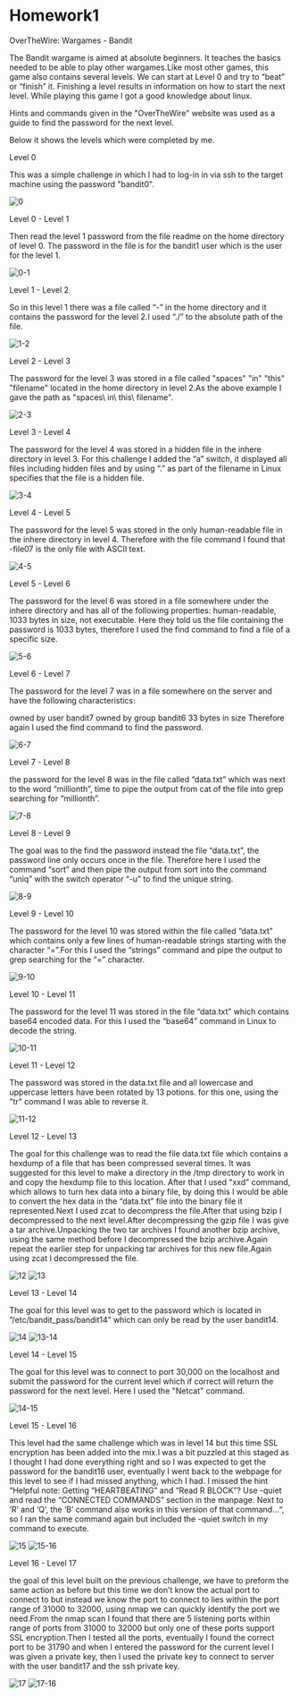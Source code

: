 # Homework1
OverTheWire: Wargames - Bandit

The Bandit wargame is aimed at absolute beginners. It teaches the basics needed to be able to play other wargames.Like most other games, this game also contains several levels. We can start at Level 0 and try to “beat” or “finish” it. Finishing a level results in information on how to start the next level. While playing this game I got a good knowledge about linux.

Hints and commands given in the "OverTheWire" website was used as a guide to find the password for the next level.

Below it shows the levels which were completed by me.

Level 0

This was a simple challenge in which I had to log-in in via ssh to the target machine using the password "bandit0".

![0](https://cloud.githubusercontent.com/assets/18299123/14381501/83c118f0-fda4-11e5-8056-bc4466cc2672.PNG)

Level 0 - Level 1

Then read the level 1 password from the file readme on the home directory of level 0. The password in the file is for the bandit1 user which is the user for the level 1.

![0-1](https://cloud.githubusercontent.com/assets/18299123/14381502/83c13cae-fda4-11e5-9816-623c5dff325f.PNG)

Level 1 - Level 2

So in this level 1 there was a file called “-” in the home directory and it contains the password for the level 2.I used “./” to the absolute path of the file.

![1-2](https://cloud.githubusercontent.com/assets/18299123/14381503/83c13c68-fda4-11e5-8a57-79050c95a357.PNG)

Level 2 - Level 3

The password for the level 3 was stored in a file called "spaces" "in" "this" "filename" located in the home directory in level 2.As the above example I gave the path as "spaces\ in\ this\ filename".

![2-3](https://cloud.githubusercontent.com/assets/18299123/14381504/83c4a5b0-fda4-11e5-835b-f64556ab96a6.PNG)

Level 3 - Level 4

The password for the level 4 was stored in a hidden file in the inhere directory in level 3. For this challenge I added the “a” switch, it displayed all files including hidden files and by using “.” as part of the filename in Linux specifies that the file is a hidden file.

![3-4](https://cloud.githubusercontent.com/assets/18299123/14381500/83c070c6-fda4-11e5-9cb4-0f7f501a59f5.PNG)

Level 4 - Level 5

The password for the level 5 was stored in the only human-readable file in the inhere directory in level 4. Therefore with the file command I found that -file07 is the only file with ASCII text.

![4-5](https://cloud.githubusercontent.com/assets/18299123/14381505/83ccb5e8-fda4-11e5-8c3b-5fec4706ab49.PNG)

Level 5 - Level 6

The password for the level 6 was stored in a file somewhere under the inhere directory and has all of the following properties: human-readable, 1033 bytes in size, not executable. Here they told us the file containing the password is 1033 bytes, therefore I used the find command to find a file of a specific size.

![5-6](https://cloud.githubusercontent.com/assets/18299123/14381509/83e9b67a-fda4-11e5-84bb-f80647d0c123.PNG)

Level 6 - Level 7

The password for the level 7 was in a file somewhere on the server and have the following characteristics:

owned by user bandit7
owned by group bandit6
33 bytes in size
Therefore again I used the find command to find the password.

![6-7](https://cloud.githubusercontent.com/assets/18299123/14381508/83e938c6-fda4-11e5-99aa-186bcf5462b9.PNG)

Level 7 - Level 8

the password for the level 8 was in the file called “data.txt” which was next to the word “millionth”, time to pipe the output from cat of the file into grep searching for “millionth”.

![7-8](https://cloud.githubusercontent.com/assets/18299123/14381506/83e800f0-fda4-11e5-96b2-63def317e331.PNG)

Level 8 - Level 9

The goal was to the find the password instead the file “data.txt”, the password line only occurs once in the file. Therefore here I used the command “sort” and then pipe the output from sort into the command “uniq” with the switch operator “-u” to find the unique string.

![8-9](https://cloud.githubusercontent.com/assets/18299123/14381507/83e93286-fda4-11e5-9f31-a6f92376a7e2.PNG)

Level 9 - Level 10

The password for the level 10 was stored within the file called “data.txt” which contains only a few lines of human-readable strings starting with the character “=”.For this I used the “strings” command and pipe the output to grep searching for the “=” character.

![9-10](https://cloud.githubusercontent.com/assets/18299123/14381510/83ece8a4-fda4-11e5-87a0-d104e76d09a1.PNG)

Level 10 - Level 11

The password for the level 11 was stored in the file “data.txt” which contains base64 encoded data. For this I used the “base64” command in Linux to decode the string.

![10-11](https://cloud.githubusercontent.com/assets/18299123/14381514/841a5fbe-fda4-11e5-92f7-90e0c4370a61.PNG)

Level 11 - Level 12

The password was stored in the data.txt file and all lowercase and uppercase letters have been rotated by 13 potions. for this one, using the "tr" command I was able to reverse it.

![11-12](https://cloud.githubusercontent.com/assets/18299123/14381516/841c2a1a-fda4-11e5-983e-a53ae2c23ce5.PNG)

Level 12 - Level 13

The goal for this challenge was to read the file data.txt file which contains a hexdump of a file that has been compressed several times. It was suggested for this level to make a directory in the /tmp directory to work in and copy the hexdump file to this location. After that I used "xxd" command, which allows to turn hex data into a binary file, by doing this I would be able to convert the hex data in the “data.txt” file into the binary file it represented.Next I used zcat to decompress the file.After that using bzip I decompressed to the next level.After decompressing the gzip file I was give a tar archive.Unpacking the two tar archives I found another bzip archive, using the same method before I decompressed the bzip archive.Again repeat the earlier step for unpacking tar archives for this new file.Again using zcat I decompressed the file.

![12](https://cloud.githubusercontent.com/assets/18299123/14381512/8419e99e-fda4-11e5-9cb8-ae192d7ed1e6.PNG)
![13](https://cloud.githubusercontent.com/assets/18299123/14381515/841a9092-fda4-11e5-9cdc-4a80bbe68c80.PNG)

Level 13 - Level 14

The goal for this level was to get to the password which is located in “/etc/bandit_pass/bandit14” which can only be read by the user bandit14. 

![14](https://cloud.githubusercontent.com/assets/18299123/14381517/842d8562-fda4-11e5-98a2-955a5c27614d.PNG)
![13-14](https://cloud.githubusercontent.com/assets/18299123/14381513/8419c554-fda4-11e5-849e-32ff7beb5c9c.PNG)

Level 14 - Level 15

The goal for this level was to connect to port 30,000 on the localhost and submit the password for the current level which if correct will return the password for the next level. Here I used the "Netcat" command.

![14-15](https://cloud.githubusercontent.com/assets/18299123/14381521/84421cca-fda4-11e5-9c28-883ca42a7f0a.PNG)

Level 15 - Level 16

This level had the same challenge which was in level 14 but this time SSL encryption has been added into the mix.I was a bit puzzled at this staged as I thought I had done everything right and so I was expected to get the password for the bandit16 user, eventually I went back to the webpage for this level to see if I had missed anything, which I had. I missed the hint “Helpful note: Getting “HEARTBEATING” and “Read R BLOCK”? Use -quiet and read the “CONNECTED COMMANDS” section in the manpage. Next to ‘R’ and ‘Q’, the ‘B’ command also works in this version of that command…“, so I ran the same command again but included the -quiet switch in my command to execute.

![15](https://cloud.githubusercontent.com/assets/18299123/14381520/84421982-fda4-11e5-8f3a-cf3f16070828.PNG)
![15-16](https://cloud.githubusercontent.com/assets/18299123/14381518/84408ab8-fda4-11e5-8c5f-8ac6d8f25591.PNG)

Level 16 - Level 17

the goal of this level built on the previous challenge, we have to preform the same action as before but this time we don’t know the actual port to connect to but instead we know the port to connect to lies within the port range of 31000 to 32000, using nmap we can quickly identify the port we need.From the nmap scan I found that there are 5 listening ports within range of ports from 31000 to 32000 but only one of these ports support SSL encryption.Then I tested all the ports, eventually I found the correct port to be 31790 and when I entered the password for the current level I was given a private key, then I used the private key to connect to server with the user bandit17 and the ssh private key.

![17](https://cloud.githubusercontent.com/assets/18299123/14381522/8444df8c-fda4-11e5-8938-90d18d047528.PNG)
![17-16](https://cloud.githubusercontent.com/assets/18299123/14381523/845f79c8-fda4-11e5-96be-1a7dfd154ecc.PNG)

